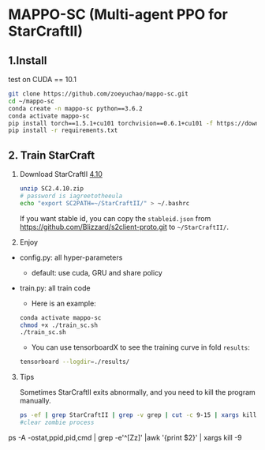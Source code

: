 # MAPPO-SC (Multi-agent PPO for StarCraftII)

## 1.Install

test on CUDA == 10.1

```Bash
git clone https://github.com/zoeyuchao/mappo-sc.git
cd ~/mappo-sc
conda create -n mappo-sc python==3.6.2
conda activate mappo-sc
pip install torch==1.5.1+cu101 torchvision==0.6.1+cu101 -f https://download.pytorch.org/whl/torch_stable.html
pip install -r requirements.txt
```

## 2. Train StarCraft

1. Download StarCraftII [4.10](http://blzdistsc2-a.akamaihd.net/Linux/SC2.4.10.zip)

   ```Bash
   unzip SC2.4.10.zip
   # password is iagreetotheeula
   echo "export SC2PATH=~/StarCraftII/" > ~/.bashrc
   ```

   If you want stable id, you can copy the `stableid.json` from https://github.com/Blizzard/s2client-proto.git to `~/StarCraftII/`.

2. Enjoy 

- config.py: all hyper-parameters
  
  - default: use cuda, GRU and share policy
  
- train.py: all train code

  - Here is an example:

  ```Bash
  conda activate mappo-sc
  chmod +x ./train_sc.sh
  ./train_sc.sh
  ```
  
  - You can use tensorboardX to see the training curve in fold `results`:
  
  ```Bash
  tensorboard --logdir=./results/ 
  ```

3. Tips

   Sometimes StarCraftII exits abnormally, and you need to kill the program manually.

   ```Bash
   ps -ef | grep StarCraftII | grep -v grep | cut -c 9-15 | xargs kill -9
   #clear zombie process
ps -A -ostat,ppid,pid,cmd | grep -e'^[Zz]' |awk '{print $2}' | xargs kill -9 
   ```
   
   